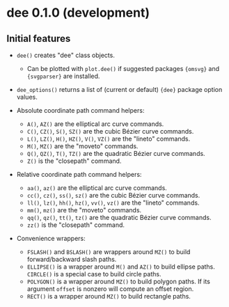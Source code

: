 dee 0.1.0 (development)
=======================

Initial features
----------------

* `dee()` creates "dee" class objects.

  + Can be plotted with `plot.dee()` if suggested packages `{omsvg}` and `{svgparser}` are installed.

* `dee_options()` returns a list of (current or default) `{dee}` package option values.
* Absolute coordinate path command helpers:

  + `A()`, `AZ()` are the elliptical arc curve commands.
  + `C()`, `CZ()`, `S()`, `SZ()` are the cubic Bézier curve commands.
  + `L()`, `LZ()`, `H()`, `HZ()`, `V()`, `VZ()` are the "lineto" commands.
  + `M()`, `MZ()` are the "moveto" commands.
  + `Q()`, `QZ()`, `T()`, `TZ()` are the quadratic Bézier curve commands.
  + `Z()` is the "closepath" command.

* Relative coordinate path command helpers:

  + `aa()`, `az()` are the elliptical arc curve commands.
  + `cc()`, `cz()`, `ss()`, `sz()` are the cubic Bézier curve commands.
  + `ll()`, `lz()`, `hh()`, `hz()`, `vv()`, `vz()` are the "lineto" commands.
  + `mm()`, `mz()` are the "moveto" commands.
  + `qq()`, `qz()`, `tt()`, `tz()` are the quadratic Bézier curve commands.
  + `zz()` is the "closepath" command.

* Convenience wrappers:

  + `FSLASH()` and `BSLASH()` are wrappers around `MZ()` to build
    forward/backward slash paths.
  + `ELLIPSE()` is a wrapper around `M()` and `AZ()` to build ellipse paths. `CIRCLE()` is a special case to build circle paths.
  + `POLYGON()` is a wrapper around `MZ()` to build polygon paths.
    If its argument `offset` is nonzero will compute an offset region.
  + `RECT()` is a wrapper around `MZ()` to build rectangle paths.

